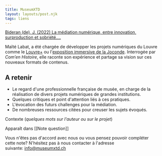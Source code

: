 ```yaml
---
title: MuseumXTD
layout: layouts/post.njk
tags: liens
---
```

[Bideran (de), J. (2022) La médiation numérique, entre innovation, surproduction et sobriété….](https://cehistoire.hypotheses.org/4475)

Maïté Labat, a été chargée de développer les projets numériques du Louvre comme le [Louvre+](https://www.louvre.fr/louvreplus) ou l'[exposition immersive de la Joconde](https://www.grandpalais.fr/fr/evenement/la-joconde-exposition-immersive). Interrogée par *Com’en Histoire*, elle raconte son expérience et partage sa vision sur ces nouveaux formats de contenus.  

## A retenir
- Le regard d'une professionnelle française de musée, en charge de la réalisation de divers projets numériques de grandes institutions. 
- Quelques critiques et point d'attention liés à ces pratiques. 
- L'évocation des futurs challenges pour la médiation. 
- De nombreuses ressources citées pour creuser les sujets évoqués. 

Contexte (*quelques mots sur l'auteur ou sur le projet*)


Apparaît dans [[Note question]]

Vous n'êtes pas d'accord avec nous ou vous pensez pouvoir compléter cette note? N'hésitez pas à nous contacter à l'adresse suivante: [info@museumxtd.ch](mailto:info@museumxtd.ch)
